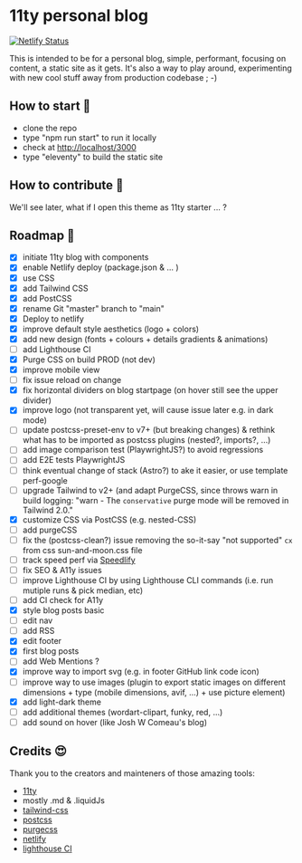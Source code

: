 # 11ty personal blog

[![Netlify Status](https://api.netlify.com/api/v1/badges/930a7acf-5cfd-41a7-a38d-d5b80da959c2/deploy-status)](https://app.netlify.com/sites/raphaelferrand/deploys)

This is intended to be for a personal blog, simple, performant, focusing on content, a static site as it gets.
It's also a way to play around, experimenting with new cool stuff away from production codebase ; -)

## How to start 🔧

- clone the repo
- type "npm run start" to run it locally
- check at [http://localhost/3000](http://localhost:3000/)
- type "eleventy" to build the static site

## How to contribute 💪

We'll see later, what if I open this theme as 11ty starter ... ?

## Roadmap 🚀

- [x] initiate 11ty blog with components
- [x] enable Netlify deploy (package.json & ... )
- [x] use CSS
- [x] add Tailwind CSS
- [x] add PostCSS
- [x] rename Git "master" branch to "main"
- [x] Deploy to netlify
- [x] improve default style aesthetics (logo + colors)
- [x] add new design (fonts + colours + details gradients & animations)
- [ ] add Lighthouse CI
- [x] Purge CSS on build PROD (not dev)
- [x] improve mobile view
- [ ] fix issue reload on change
- [x] fix horizontal dividers on blog startpage (on hover still see the upper divider)
- [x] improve logo (not transparent yet, will cause issue later e.g. in dark mode)
- [ ] update postcss-preset-env to v7+ (but breaking changes) & rethink what has to be imported as postcss plugins (nested?, imports?, ...)
- [ ] add image comparison test (PlaywrightJS?) to avoid regressions
- [ ] add E2E tests PlaywrightJS
- [ ] think eventual change of stack (Astro?) to ake it easier, or use template perf-google
- [ ] upgrade Tailwind to v2+ (and adapt PurgeCSS, since throws warn in build logging: "warn - The `conservative` purge mode will be removed in Tailwind 2.0."
- [x] customize CSS via PostCSS (e.g. nested-CSS)
- [ ] add purgeCSS
- [ ] fix the (postcss-clean?) issue removing the so-it-say "not supported" `cx` from css sun-and-moon.css file
- [ ] track speed perf via [Speedlify](https://github.com/zachleat/speedlify/#deploy-to-netlify)
- [ ] fix SEO & A11y issues
- [ ] improve Lighthouse CI by using Lighthouse CLI commands (i.e. run mutiple runs & pick median, etc)
- [ ] add CI check for A11y
- [x] style blog posts basic
- [ ] edit nav
- [ ] add RSS
- [x] edit footer
- [x] first blog posts
- [ ] add Web Mentions ?
- [x] improve way to import svg (e.g. in footer GitHub link code icon)
- [ ] improve way to use images (plugin to export static images on different dimensions + type (mobile dimensions, avif, ...) + use picture element)
- [x] add light-dark theme
- [ ] add additional themes (wordart-clipart, funky, red, ...)
- [ ] add sound on hover (like Josh W Comeau's blog)

## Credits 😍

Thank you to the creators and mainteners of those amazing tools:

- [11ty](https://www.11ty.dev/)
- mostly .md & .liquidJs
- [tailwind-css](https://tailwindcss.com/)
- [postcss](https://postcss.org/)
- [purgecss](https://purgecss.com/)
- [netlify](https://www.netlify.com/)
- [lighthouse CI](https://github.com/GoogleChrome/lighthouse-ci)
